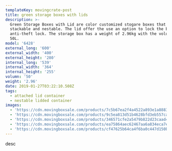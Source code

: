 ```yaml
---
templateKey: movingcrate-post
title: green storage boxes with lids
description: >-
  Green Storage Boxes with Lid are color customized stogare boxes that are both
  stackable and nestable. The lid offer the use an option to lock the box via
  anti-theft lock. The storage box has a weight of 2.96kg with the volume of
  50L.
model: '6428'
external_long: '600'
external_width: '400'
external_height: '280'
internal_long: '539'
internal_width: '364'
internal_height: '255'
volumn: '50'
weight: '2.96'
date: 2019-01-27T03:22:10.508Z
tags:
  - attached lid container
  - nestable lidded container
images:
  - 'https://cdn.movingboxsale.com/products/7c5b67ea2f4a4522a893e1a8883f238c.jpg'
  - 'https://cdn.movingboxsale.com/products/9c5ea813d51b4628bfd3eb557cacf353.jpg'
  - 'https://cdn.movingboxsale.com/products/346571cfe2a5479b822d23caad4a372a.jpg'
  - 'https://cdn.movingboxsale.com/products/ea75864aec62467aa6a834eca7eb21f6.jpg'
  - 'https://cdn.movingboxsale.com/products/cf47625b64ca4f6ba0c447d150b80eec.jpg'
---
```

desc
